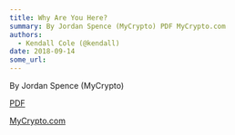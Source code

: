 ```yaml
---
title: Why Are You Here?
summary: By Jordan Spence (MyCrypto) PDF MyCrypto.com
authors:
  - Kendall Cole (@kendall)
date: 2018-09-14
some_url: 
---
```


By Jordan Spence (MyCrypto)

[PDF](https://github.com/ethberlin-hackathon/Talks-presentations/blob/master/resources/why-are-you-here/WhyAreYouHere.pdf)

[MyCrypto.com](https://mycrypto.com)